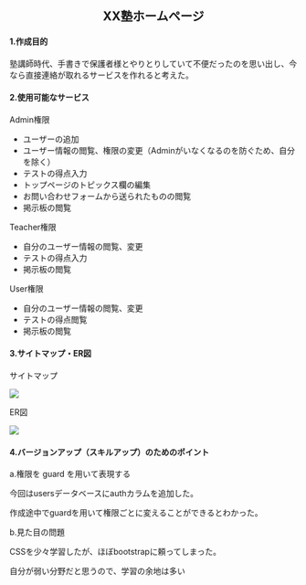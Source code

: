 <h2 align="center">XX塾ホームページ</h2>

<h4>1.作成目的</h4>
<p>塾講師時代、手書きで保護者様とやりとりしていて不便だったのを思い出し、今なら直接連絡が取れるサービスを作れると考えた。</p>

<h4>2.使用可能なサービス</h4>
<p>Admin権限</p>
<ul>
	<li>ユーザーの追加</li>
	<li>ユーザー情報の閲覧、権限の変更（Adminがいなくなるのを防ぐため、自分を除く）</li>
	<li>テストの得点入力</li>
	<li>トップページのトピックス欄の編集</li>
	<li>お問い合わせフォームから送られたものの閲覧</li>
	<li>掲示板の閲覧</li>
</ul>

<p>Teacher権限</p>
<ul>
	<li>自分のユーザー情報の閲覧、変更</li>
	<li>テストの得点入力</li>
	<li>掲示板の閲覧</li>
</ul>

<p>User権限</p>
<ul>
	<li>自分のユーザー情報の閲覧、変更</li>
	<li>テストの得点閲覧</li>
	<li>掲示板の閲覧</li>
</ul>

<h4>3.サイトマップ・ER図</h4>
<p>サイトマップ<p>
<img src="{{ asset('images/siteMap.png') }}">

<p>ER図</p>
<img src="{{ asset('images/ER.png') }}">

<h4>4.バージョンアップ（スキルアップ）のためのポイント</h4>
<p>a.権限を guard を用いて表現する</p>
<p>今回はusersデータベースにauthカラムを追加した。</p>
<p>作成途中でguardを用いて権限ごとに変えることができるとわかった。</p>
<p>b.見た目の問題</p>
<p>CSSを少々学習したが、ほぼbootstrapに頼ってしまった。</p>
<p>自分が弱い分野だと思うので、学習の余地は多い</p>
</ul>